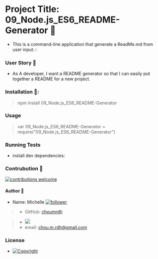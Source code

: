 
  # Project Title: 09_Node.js_ES6_README-Generator :raised_hands:
  - This is a command-line application  that generate a ReadMe.md from user input.:bulb: 
  
  ### User Story :speech_balloon:
  - As A developer, I want a README generator so that I can easily put together a README for a new project.
  
  ###  Installation :floppy_disk::
  
  > npm install 09_Node.js_ES6_README-Generator 

  ### Usage
   
  > var 09_Node.js_ES6_README-Generator = require("09_Node.js_ES6_README-Generator")

  ### Running Tests
  - install dev dependencies:
  

 ### Contrubution :handshake: 
 [![contributions welcome](https://img.shields.io/badge/contributions-welcome-brightgreen.svg?style=flat)](https://github.com/choumrdh/09_Node.js_ES6_README-Generator/issues)
  
  
 
  
  #### 	Author :bust_in_silhouette:
   - Name: Michelle [![follower](https://img.shields.io/github/followers/choumrdh?label=follower&style=social)](https://github.com/choumrdh?tab=followers)
  
  > - GitHub: [choumrdh](https://github.com/choumrdh)

  > - <img src="https://avatars.githubusercontent.com/u/59773605?"/>
  > - email: chou.m.rdh@gmail.com
 ### License
  > 
  - [![Copyright](https://img.shields.io/badge/Copyright-Michelle-blue)](https://github.com/choumrdh)
